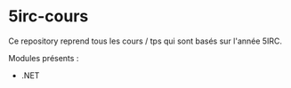 # 5irc-cours

Ce repository reprend tous les cours / tps qui sont basés sur l'année 5IRC.

Modules présents :

- .NET
